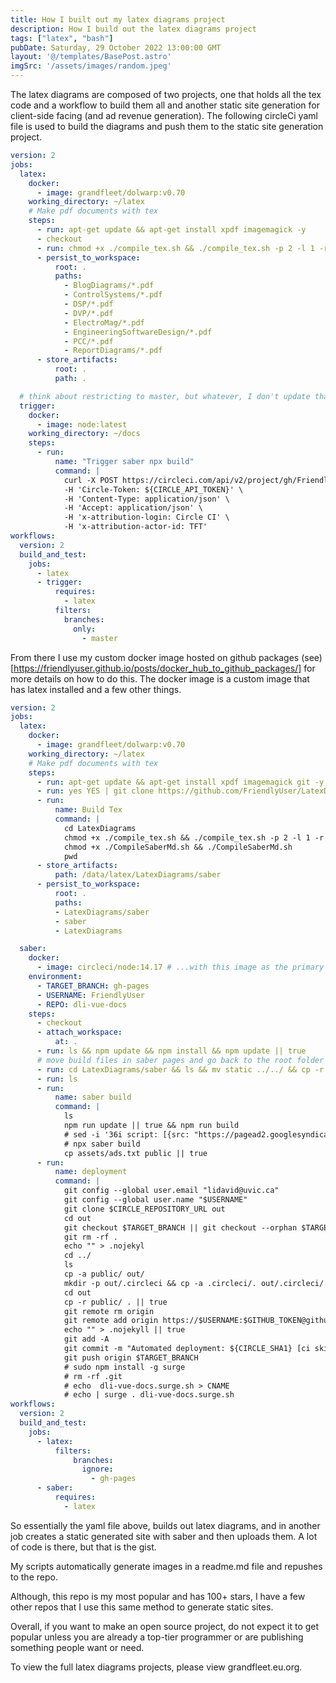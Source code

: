 ```yaml
---
title: How I built out my latex diagrams project
description: How I build out the latex diagrams project
tags: ["latex", "bash"]
pubDate: Saturday, 29 October 2022 13:00:00 GMT
layout: '@/templates/BasePost.astro'
imgSrc: '/assets/images/random.jpeg'
---
```


The latex diagrams are composed of two projects, one that holds all the tex code and a workflow to build them all and another static site generation for client-side facing (and ad revenue generation). The following circleCi yaml file is used to build the diagrams and push them to the static site generation project.

```yaml
version: 2
jobs:
  latex:
    docker:
      - image: grandfleet/dolwarp:v0.70
    working_directory: ~/latex
    # Make pdf documents with tex
    steps:
      - run: apt-get update && apt-get install xpdf imagemagick -y
      - checkout
      - run: chmod +x ./compile_tex.sh && ./compile_tex.sh -p 2 -l 1 -r 1 -o ReadMe.md
      - persist_to_workspace:
          root: .
          paths: 
            - BlogDiagrams/*.pdf
            - ControlSystems/*.pdf
            - DSP/*.pdf
            - DVP/*.pdf
            - ElectroMag/*.pdf
            - EngineeringSoftwareDesign/*.pdf
            - PCC/*.pdf
            - ReportDiagrams/*.pdf
      - store_artifacts:
          root: .
          path: .

  # think about restricting to master, but whatever, I don't update that much
  trigger:
    docker:
      - image: node:latest
    working_directory: ~/docs
    steps:
      - run:
          name: "Trigger saber npx build"
          command: | 
            curl -X POST https://circleci.com/api/v2/project/gh/FriendlyUser/dli-vue-docs/pipeline?circle_token=${CIRCLE_API_TOKEN} \
            -H 'Circle-Token: ${CIRCLE_API_TOKEN}' \
            -H 'Content-Type: application/json' \
            -H 'Accept: application/json' \
            -H 'x-attribution-login: Circle CI' \
            -H 'x-attribution-actor-id: TFT'
workflows:
  version: 2
  build_and_test:
    jobs:
      - latex
      - trigger:
          requires:
            - latex
          filters:
            branches:
              only:
                - master
```

From there I use my custom docker image hosted on github packages (see)[https://friendlyuser.github.io/posts/docker_hub_to_github_packages/] for more details on how to do this. The docker image is a custom image that has latex installed and a few other things.

```yaml
version: 2
jobs:
  latex:
    docker:
      - image: grandfleet/dolwarp:v0.70
    working_directory: ~/latex
    # Make pdf documents with tex
    steps:
      - run: apt-get update && apt-get install xpdf imagemagick git -y
      - run: yes YES | git clone https://github.com/FriendlyUser/LatexDiagrams.git || true
      - run:
          name: Build Tex
          command: |
            cd LatexDiagrams
            chmod +x ./compile_tex.sh && ./compile_tex.sh -p 2 -l 1 -r 1 -o ReadMe.md || true
            chmod +x ./CompileSaberMd.sh && ./CompileSaberMd.sh
            pwd
      - store_artifacts:
          path: /data/latex/LatexDiagrams/saber
      - persist_to_workspace:
          root: .
          paths:
          - LatexDiagrams/saber
          - saber
          - LatexDiagrams

  saber:
    docker:
      - image: circleci/node:14.17 # ...with this image as the primary container; this is where all `steps` will run
    environment:
      - TARGET_BRANCH: gh-pages
      - USERNAME: FriendlyUser
      - REPO: dli-vue-docs
    steps:
      - checkout
      - attach_workspace:
          at: .
      - run: ls && npm update && npm install && npm update || true
      # move build files in saber pages and go back to the root folder
      - run: cd LatexDiagrams/saber && ls && mv static ../../ && cp -r pages ../../ && cd ../../
      - run: ls
      - run: 
          name: saber build
          command: |
            ls
            npm run update || true && npm run build
            # sed -i '36i script: [{src: "https://pagead2.googlesyndication.com/pagead/js/adsbygoogle.js", "data-ad-client": "ca-pub-2479144310234386", async: true }]' saber-browser.js
            # npx saber build
            cp assets/ads.txt public || true
      - run:
          name: deployment
          command: |
            git config --global user.email "lidavid@uvic.ca"
            git config --global user.name "$USERNAME"
            git clone $CIRCLE_REPOSITORY_URL out
            cd out
            git checkout $TARGET_BRANCH || git checkout --orphan $TARGET_BRANCH
            git rm -rf .
            echo "" > .nojekyl
            cd ../
            ls
            cp -a public/ out/
            mkdir -p out/.circleci && cp -a .circleci/. out/.circleci/.
            cd out
            cp -r public/ . || true
            git remote rm origin
            git remote add origin https://$USERNAME:$GITHUB_TOKEN@github.com/$USERNAME/$REPO.git
            echo "" > .nojekyll || true
            git add -A
            git commit -m "Automated deployment: ${CIRCLE_SHA1} [ci skip]" --allow-empty
            git push origin $TARGET_BRANCH
            # sudo npm install -g surge
            # rm -rf .git
            # echo  dli-vue-docs.surge.sh > CNAME
            # echo | surge . dli-vue-docs.surge.sh
workflows:
  version: 2
  build_and_test:
    jobs:
      - latex:
          filters:
              branches:
                ignore:
                  - gh-pages
      - saber:
          requires:
            - latex
```

So essentially the yaml file above, builds out latex diagrams, and in another job creates a static generated site with saber and then uploads them. A lot of code is there, but that is the gist.

My scripts automatically generate images in a readme.md file and repushes to the repo.

Although, this repo is my most popular and has 100+ stars, I have a few other repos that I use this same method to generate static sites.

Overall, if you want to make an open source project, do not expect it to get popular unless you are already a top-tier programmer or are publishing something people want or need.


To view the full latex diagrams projects, please view grandfleet.eu.org.

